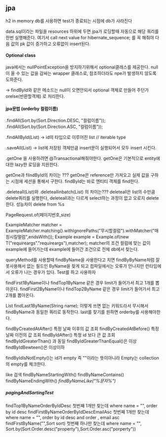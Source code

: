 ## jpa

h2 in memory db를 사용하면 test가 종료되는 시점에 db가 사라진다

data.sql이라는 파일을 resources 하위에 두면 jpa가 로딩할때 자동으로 해당 쿼리를 한번 실행해준다.
여기서 call next value for hibernate_sequence; 를 꼭 해줘야 다음 값의 pk 값이 증가하고 오류없이 insert된다.

#### Optional class

java에서는 nullPointException을 방지하기위해서 optional클래스를 제공한다.
null이 올 수 있는 값을 감싸는 wrapper 클래스로, 참조하더라도 npe가 발생하지 않도록 도와준다.

-> findById와 같은 메소드는 null이 오면안되서 optional 객체로 만들어 주던가 orelse(반환할객체) 로 처리한다.

#### jpa문법 (orderby 컬럼이름)

.findAll(Sort.by(Sort.Direction.DESC, "컬럼이름"));
.findAll(Sort.by(Sort.Direction.ASC, "컬럼이름"));

.findAllById(List) -> id의 타입으로 이루어진 list // iterable type

.saveAll(List) -> list에 저장된 객체만큼 insert문이 실행되어서 모두 insert 시킨다.

.getOne 을 사용하려면 @Transactional해줘야한다. getOne은 기본적으로 entity에 대한 lazy한 로딩을 지원한다.

getOne과 filndById의 차이는 ???
getOne은 reference만 가져오고 실제 값을 구하는 시점에 세션을 통해서 구한다.
findById는 바로 엔티티 객체를 find한다.

.deleteall(List)와 .deleteallinbatch(List) 의 차이는???
deleteall은 list의 수만큼 delete쿼리를 실행한다, deleteall과는 다르게 select하는 과정이 없고 오로지 delete한다. 성능차이
delete from %s

PageRequest.of(페이지번호,size)

ExampleMatcher matcher = ExampleMatcher.matching().withIgnorePaths("무시할컬럼").withMatcher("매칭시킬멀럼",endsWith());
Example<T> example = Example.of(new T("requireargs"."requireargs"),matcher);
matcher의 조건 컬럼에 맞는 값이 example에 들어가는데 example에 들어간 조건으로 전체 db에서 찾는다.

queryMethod를 사용할때 findByName을 사용한다고 치면 findByByName처럼 잘못사용해서 없는 필드인 ByName을 찾게 되고 컴파일에서는 오류가 안나지만 런타임에서 오류가 나는 경우가 있다. Test를 하고 사용하자

findFirst1ByName이나 findTop1ByName 같은 경우 limit가 들어가서 최고 1개를 뽑아온다.
findFirst2ByName이나 findTop2ByName 같은 경우 limit가 들어가서 최고 2개를 뽑아온다.

List<Users> findLast1ByName(String name); 이렇게 쓰면 없는 키워드라서 무시해서 findByName과 동일한 쿼리로 동작한다.
last를 찾기를 원하면 orderby를 사용해야한다.

findByCreatedAtAfter() 특정 날짜 이후의 값 조회
findByCreatedAtBefore() 특정 날짜 이전의 값 조회
findByIdAfter() 특정 id 보다 큰 값 조회
findByIdGreaterThan() 과 동일
findByIdGreaterThanEqual()은 이상
findByIdBewteen()은 이상이하

findByIdIsNotEmpty()는 id가 empty 즉 ""이라는 뜻이아니라 Empty는 collection의 empty를 체크한다.

like 검색
findByNameStartingWith()
findByNameContains()
findByNameEndingWith()
_findByNameLike("%문자%")_

##### pagingAndSortingTest

findTop1ByNameOrderByIdDesc 첫번째 1개만 찾는데 where name = "", order by id desc
findFirstByNameOrderByIdDescEmailAsc 첫번째 1개만 찾는데 where name = "", order by id desc and order , email asc
findFirstByName("",Sort sort) 첫번째 하나만 찾는데 where name = "", Sort.by(Sort.Order.desc("property"),Sort.Order.asc("porperty"))
